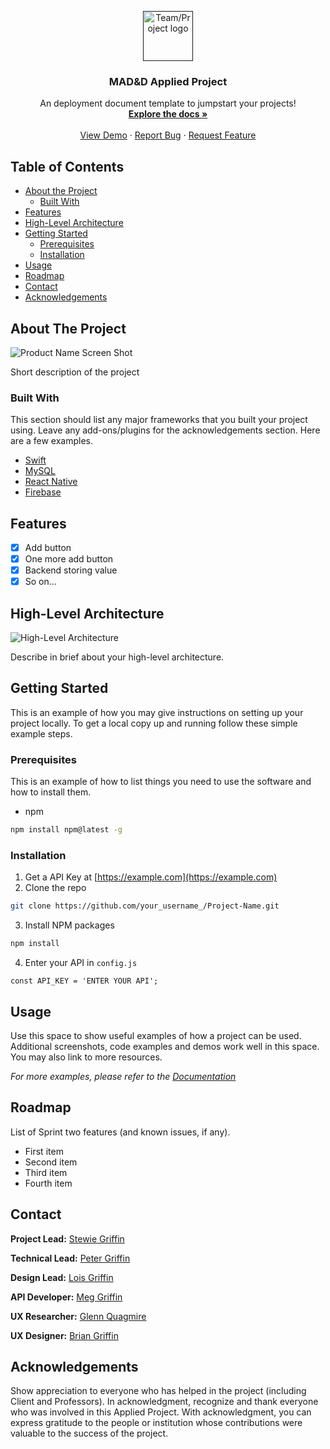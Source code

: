 <!--
*** Thanks for checking out this README Template. If you have a suggestion that would
*** make this better, please fork the repo and create a pull request or simply open
*** an issue with the tag "enhancement".
*** Thanks again! Now go create something AMAZING! :D
-->
<!-- PROJECT LOGO -->
<p align="center">
  <a href="">
    <img src="images/logo.png" alt="Team/Project logo" width="80" height="80">
  </a>

  <h3 align="center">MAD&D Applied Project</h3>

  <p align="center">
    An deployment document template to jumpstart your projects!
    <br />
    <a href="https://github.com/shah0150/deployment-document-template"><strong>Explore the docs »</strong></a>
    <br />
    <br />
    <a href="https://shah0150.github.io/">View Demo</a>
    ·
    <a href="https://github.com/shah0150/deployment-document-template/issues">Report Bug</a>
    ·
    <a href="https://github.com/shah0150/deployment-document-template/issues">Request Feature</a>
  </p>
</p>

<!-- TABLE OF CONTENTS -->
## Table of Contents

* [About the Project](#about-the-project)
  * [Built With](#built-with)
* [Features](#features)
* [High-Level Architecture](#high-level-architecture)
* [Getting Started](#getting-started)
  * [Prerequisites](#prerequisites)
  * [Installation](#installation)
* [Usage](#usage)
* [Roadmap](#roadmap)
* [Contact](#contact)
* [Acknowledgements](#acknowledgements)

<!-- ABOUT THE PROJECT -->
## About The Project

![Product Name Screen Shot](https://github.com/shah0150/deployment-document-template/blob/master/images/screenshot.png?raw=true)

Short description of the project 

### Built With
This section should list any major frameworks that you built your project using. Leave any add-ons/plugins for the acknowledgements section. Here are a few examples.
* [Swift](https://developer.apple.com/swift/)
* [MySQL](https://www.mysql.com/)
* [React Native](https://reactnative.dev/)
* [Firebase](https://firebase.google.com/)

<!-- Features list -->
## Features
- [x] Add button
- [x] One more add button
- [x] Backend storing value
- [x] So on...

<!-- High-Level Architecture -->
## High-Level Architecture

![High-Level Architecture](https://github.com/shah0150/deployment-document-template/blob/master/images/hla.png?raw=true)

Describe in brief about your high-level architecture.

<!-- Getting Started -->
## Getting Started
This is an example of how you may give instructions on setting up your project locally.
To get a local copy up and running follow these simple example steps.

### Prerequisites

This is an example of how to list things you need to use the software and how to install them.
* npm
```sh
npm install npm@latest -g
```

### Installation

1. Get a API Key at [https://example.com](https://example.com)
2. Clone the repo
```sh
git clone https://github.com/your_username_/Project-Name.git
```
3. Install NPM packages
```sh
npm install
```
4. Enter your API in `config.js`
```JS
const API_KEY = 'ENTER YOUR API';
```

<!-- USAGE EXAMPLES -->
## Usage

Use this space to show useful examples of how a project can be used. Additional screenshots, code examples and demos work well in this space. You may also link to more resources.

_For more examples, please refer to the [Documentation](https://example.com)_

<!-- ROADMAP -->
## Roadmap

List of Sprint two features (and known issues, if any).
- First item
- Second item
- Third item
- Fourth item

<!-- Contact -->
## Contact

**Project Lead:** [Stewie Griffin](mailto:username@algonquinlive.com)

**Technical Lead:** [Peter Griffin](mailto:liu00415@algonquinlive.com)

**Design Lead:** [Lois Griffin](mailto:username@algonquinlive.com)

**API Developer:** [Meg Griffin](mailto:username@algonquinlive.com)

**UX Researcher:** [Glenn Quagmire](mailto:liu00396@algonquinlive.com)

**UX Designer:** [Brian Griffin](mailto:username@algonquinlive.com)

<!-- Acknowledgements -->
## Acknowledgements
Show appreciation to everyone who has helped in the project (including Client and Professors). In acknowledgment, recognize and thank everyone who was involved in this Applied Project. With acknowledgment, you can express gratitude to the people or institution whose contributions were valuable to the success of the project.
